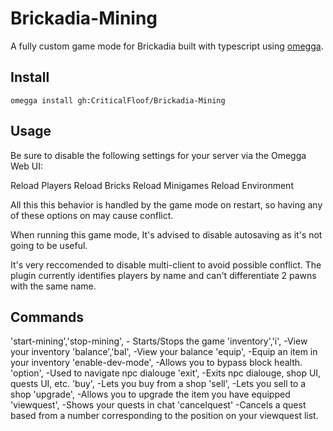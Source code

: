 <!--

When uploading your plugin to github/gitlab
start your repo name with "omegga-"

example: https://github.com/Critical-Floof/omegga-Brickadia-Mining

Your plugin will be installed via omegga install gh:Critical Floof/Brickadia-Mining

-->

# Brickadia-Mining

A fully custom game mode for Brickadia built with typescript using [omegga](https://github.com/brickadia-community/omegga).

## Install

`omegga install gh:CriticalFloof/Brickadia-Mining`

## Usage

Be sure to disable the following settings for your server via the Omegga Web UI:

Reload Players
Reload Bricks
Reload Minigames
Reload Environment

All this this behavior is handled by the game mode on restart, so having any of these options on may cause conflict.

When running this game mode, It's advised to disable autosaving as it's not going to be useful.

It's very reccomended to disable multi-client to avoid possible conflict. The plugin currently identifies players by name and can't differentiate 2 pawns with the same name.

## Commands

'start-mining','stop-mining', - Starts/Stops the game
'inventory','i', -View your inventory
'balance','bal', -View your balance
'equip', -Equip an item in your inventory
'enable-dev-mode', -Allows you to bypass block health.
'option', -Used to navigate npc dialouge
'exit', -Exits npc dialouge, shop UI, quests UI, etc.
'buy', -Lets you buy from a shop
'sell', -Lets you sell to a shop
'upgrade', -Allows you to upgrade the item you have equipped
'viewquest', -Shows your quests in chat
'cancelquest' -Cancels a quest based from a number corresponding to the position on your viewquest list.
